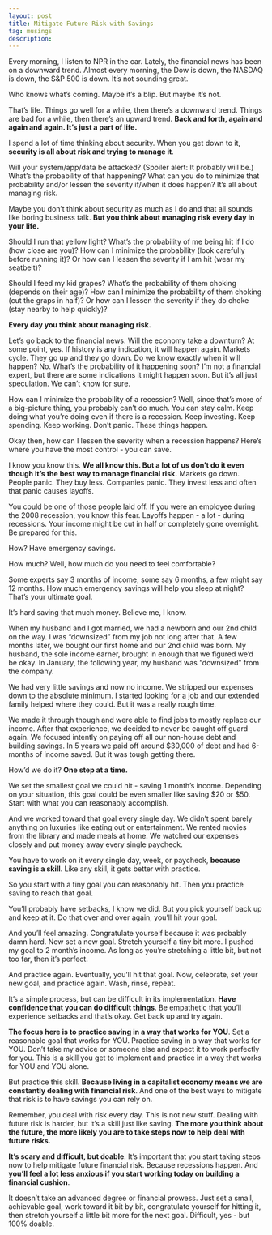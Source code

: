 ```yaml
---
layout: post
title: Mitigate Future Risk with Savings
tag: musings
description:
---
```


Every morning, I listen to NPR in the car. Lately, the financial news has been on a downward trend. Almost every morning, the Dow is down, the NASDAQ is down, the S&P 500 is down. It’s not sounding great.

Who knows what’s coming. Maybe it’s a blip. But maybe it’s not.

That’s life. Things go well for a while, then there’s a downward trend. Things are bad for a while, then there’s an upward trend. **Back and forth, again and again and again. It’s just a part of life.**

<!--more-->

I spend a lot of time thinking about security. When you get down to it, **security is all about risk and trying to manage it**.

Will your system/app/data be attacked? (Spoiler alert: It probably will be.) What’s the probability of that happening? What can you do to minimize that probability and/or lessen the severity if/when it does happen? It’s all about managing risk.

Maybe you don’t think about security as much as I do and that all sounds like boring business talk. **But you think about managing risk every day in your life.**

Should I run that yellow light? What’s the probability of me being hit if I do (how close are you)? How can I minimize the probability (look carefully before running it)? Or how can I lessen the severity if I am hit (wear my seatbelt)?

Should I feed my kid grapes? What’s the probability of them choking (depends on their age)? How can I minimize the probability of them choking (cut the graps in half)? Or how can I lessen the severity if they do choke (stay nearby to help quickly)?

**Every day you think about managing risk.**

Let’s go back to the financial news. Will the economy take a downturn? At some point, yes. If history is any indication, it will happen again. Markets cycle. They go up and they go down. Do we know exactly when it will happen? No. What’s the probability of it happening soon? I’m not a financial expert, but there are some indications it might happen soon. But it’s all just speculation. We can’t know for sure.

How can I minimize the probability of a recession? Well, since that’s more of a big-picture thing, you probably can’t do much. You can stay calm. Keep doing what you’re doing even if there is a recession. Keep investing. Keep spending. Keep working. Don’t panic. These things happen.

Okay then, how can I lessen the severity when a recession happens? Here’s where you have the most control - you can save.

I know you know this. **We all know this. But a lot of us don’t do it even though it’s the best way to manage financial risk.** Markets go down. People panic. They buy less. Companies panic. They invest less and often that panic causes layoffs. 

You could be one of those people laid off. If you were an employee during the 2008 recession, you know this fear. Layoffs happen - a lot - during recessions. Your income might be cut in half or completely gone overnight. Be prepared for this.

How? Have emergency savings.

How much? Well, how much do you need to feel comfortable?

Some experts say 3 months of income, some say 6 months, a few might say 12 months. How much emergency savings will help you sleep at night? That’s your ultimate goal.

It’s hard saving that much money. Believe me, I know.

When my husband and I got married, we had a newborn and our 2nd child on the way. I was “downsized” from my job not long after that. A few months later, we bought our first home and our 2nd child was born. My husband, the sole income earner, brought in enough that we figured we’d be okay. In January, the following year, my husband was “downsized” from the company.

We had very little savings and now no income. We stripped our expenses down to the absolute minimum. I started looking for a job and our extended family helped where they could. But it was a really rough time.

We made it through though and were able to find jobs to mostly replace our income. After that experience, we decided to never be caught off guard again. We focused intently on paying off all our non-house debt and building savings. In 5 years we paid off around $30,000 of debt and had 6-months of income saved. But it was tough getting there.

How’d we do it? **One step at a time.**

We set the smallest goal we could hit - saving 1 month’s income. Depending on your situation, this goal could be even smaller like saving $20 or $50. Start with what you can reasonably accomplish.

And we worked toward that goal every single day. We didn’t spent barely anything on luxuries like eating out or entertainment. We rented movies from the library and made meals at home. We watched our expenses closely and put money away every single paycheck. 

You have to work on it every single day, week, or paycheck, **because saving is a skill**. Like any skill, it gets better with practice.

So you start with a tiny goal you can reasonably hit. Then you practice saving to reach that goal.

You’ll probably have setbacks, I know we did. But you pick yourself back up and keep at it. Do that over and over again, you’ll hit your goal.

And you’ll feel amazing. Congratulate yourself because it was probably damn hard. Now set a new goal. Stretch yourself a tiny bit more. I pushed my goal to 2 month’s income. As long as you’re stretching a little bit, but not too far, then it’s perfect.

And practice again. Eventually, you’ll hit that goal. Now, celebrate, set your new goal, and practice again. Wash, rinse, repeat. 

It’s a simple process, but can be difficult in its implementation. **Have confidence that you can do difficult things**. Be empathetic that you’ll experience setbacks and that’s okay. Get back up and try again.

**The focus here is to practice saving in a way that works for YOU**. Set a reasonable goal that works for YOU. Practice saving in a way that works for YOU. Don’t take my advice or someone else and expect it to work perfectly for you. This is a skill you get to implement and practice in a way that works for YOU and YOU alone.

But practice this skill. **Because living in a capitalist economy means we are constantly dealing with financial risk**. And one of the best ways to mitigate that risk is to have savings you can rely on.

Remember, you deal with risk every day. This is not new stuff. Dealing with future risk is harder, but it’s a skill just like saving. **The more you think about the future, the more likely you are to take steps now to help deal with future risks.**

**It’s scary and difficult, but doable**. It’s important that you start taking steps now to help mitigate future financial risk. Because recessions happen. And **you’ll feel a lot less anxious if you start working today on building a financial cushion**. 

It doesn’t take an advanced degree or financial prowess. Just set a small, achievable goal, work toward it bit by bit, congratulate yourself for hitting it, then stretch yourself a little bit more for the next goal. Difficult, yes - but 100% doable. 
